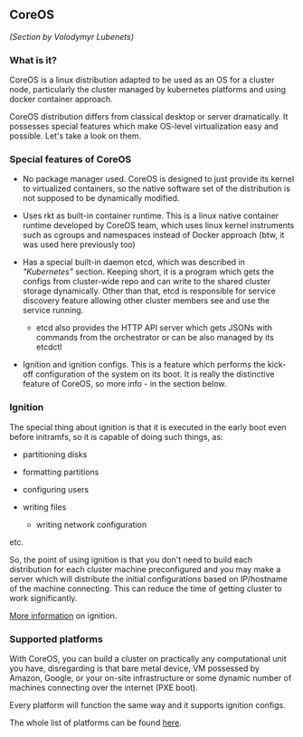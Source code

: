 
## CoreOS

_(Section by Volodymyr Lubenets)_

### What is it?

CoreOS is a linux distribution adapted to be used as an OS for a cluster node, particularly the cluster managed by kubernetes platforms and using docker
container approach.

CoreOS distribution differs from classical desktop or server dramatically. It possesses special features which make OS-level virtualization easy and 
possible. Let's take a look on them.

### Special features of CoreOS

* No package manager used. CoreOS is designed to just provide its kernel to virtualized containers, so the native software set of the distribution is not
supposed to be dynamically modified.
* Uses rkt as built-in container runtime. This is a linux native container runtime developed by CoreOS team, which uses linux kernel instruments such as cgroups and namespaces instead of Docker approach (btw, it was used here previously too)
* Has a special built-in daemon etcd, which was described in *"Kubernetes"* section. Keeping short, it is a program which gets the configs from cluster-wide 
repo and can write to the shared cluster storage dynamically. Other than that, etcd is responsible for service discovery feature allowing other cluster 
members see and use the service running.
  
  * etcd also provides the HTTP API server which gets JSONs with commands from the orchestrator or can be also managed by its etcdctl

* Ignition and ignition configs. This is a feature which performs the kick-off configuration of the system on its boot. It is really the distinctive feature 
of CoreOS, so more info - in the section below.

### Ignition

The special thing about ignition is that it is executed in the early boot even before initramfs, so it is capable of doing 
such things, as:

* partitioning disks
* formatting partitions
* configuring users
* writing files

  * writing network configuration

etc.

So, the point of using ignition is that you don't need to build each distribution for each cluster machine preconfigured and you may make a server which 
will distribute the initial configurations based on IP/hostname of the machine connecting. 
This can reduce the time of getting cluster to work significantly.

[More information](https://coreos.com/ignition/docs/latest/what-is-ignition.html) on ignition.

### Supported platforms

With CoreOS, you can build a cluster on practically any computational unit you have, disregarding is that bare metal device, VM possessed by Amazon, 
Google, or your on-site infrastructure or some dynamic number of machines connecting over the internet (PXE boot).

Every platform will function the same way and it supports ignition configs.

The whole list of platforms can be found [here](https://coreos.com/ignition/docs/0.12.1/supported-platforms.html).
